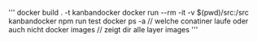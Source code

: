 '''
docker build . -t kanbandocker
docker run --rm -it -v $(pwd)/src:/src kanbandocker npm run test
docker ps -a // welche conatiner laufe oder auch nicht
docker images // zeigt dir alle layer images
'''


